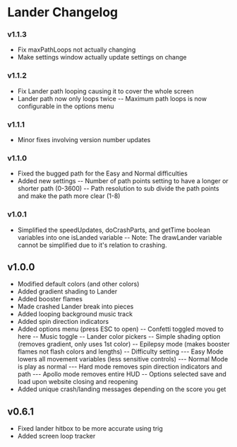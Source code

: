 # Lander Changelog



### v1.1.3
 - Fix maxPathLoops not actually changing
 - Make settings window actually update settings on change


### v1.1.2
 - Fix Lander path looping causing it to cover the whole screen
 - Lander path now only loops twice
 -- Maximum path loops is now configurable in the options menu


### v1.1.1
 - Minor fixes involving version number updates


### v1.1.0
 - Fixed the bugged path for the Easy and Normal difficulties
 - Added new settings
 -- Number of path points setting to have a longer or shorter path (0-3600)
 -- Path resolution to sub divide the path points and make the path more clear (1-8)


### v1.0.1
 - Simplified the speedUpdates, doCrashParts, and getTime boolean variables into one isLanded variable
 -- Note: The drawLander variable cannot be simplified due to it's relation to crashing.


## v1.0.0
 - Modified default colors (and other colors)
 - Added gradient shading to Lander
 - Added booster flames
 - Made crashed Lander break into pieces
 - Added looping background music track
 - Added spin direction indicators
 - Added options menu (press ESC to open)
 -- Confetti toggled moved to here
 -- Music toggle
 -- Lander color pickers
 -- Simple shading option (removes gradient, only uses 1st color)
 -- Epilepsy mode (makes booster flames not flash colors and lengths)
 -- Difficulty setting
 --- Easy Mode lowers all movement variables (less sensitive controls)
 --- Normal Mode is play as normal
 --- Hard mode removes spin direction indicators and path
 --- Apollo mode removes entire HUD
 -- Options selected save and load upon website closing and reopening
 - Added unique crash/landing messages depending on the score you get


## v0.6.1
 - Fixed lander hitbox to be more accurate using trig
 - Added screen loop tracker